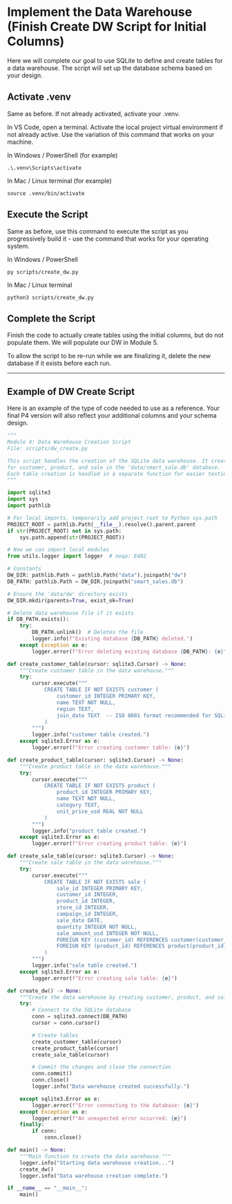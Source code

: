 # Implement the Data Warehouse (Finish Create DW Script for Initial Columns)

Here we will complete our goal to use SQLite to define and create tables for a data warehouse. The script will set up the database schema based on your design.

## Activate .venv 

Same as before. If not already activated, activate your .venv.

In VS Code, open a terminal. 
Activate the local project virtual environment if not already active. 
Use the variation of this command that works on your machine. 

In Windows / PowerShell (for example)

```shell
.\.venv\Scripts\activate
```

In Mac / Linux terminal (for example)

```shell
source .venv/bin/activate
```

## Execute the Script

Same as before, use this command to execute the script as you progressively build it - use the command that works for your operating system. 

In Windows / PowerShell

```shell
py scripts/create_dw.py
```

In Mac / Linux terminal

```shell
python3 scripts/create_dw.py
```

## Complete the Script 

Finish the code to actually create tables using the initial columns, but do not populate them. We will populate our DW in Module 5. 

To allow the script to be re-run while we are finalizing it, delete the new database if it exists before each run. 

-----

## Example of DW Create Script

Here is an example of the type of code needed to use as a reference. 
Your final P4 version will also reflect your additional columns and your schema design. 

```python
"""
Module 4: Data Warehouse Creation Script
File: scripts/dw_create.py

This script handles the creation of the SQLite data warehouse. It creates tables
for customer, product, and sale in the 'data/smart_sale.db' database.
Each table creation is handled in a separate function for easier testing and error handling.
"""

import sqlite3
import sys
import pathlib

# For local imports, temporarily add project root to Python sys.path
PROJECT_ROOT = pathlib.Path(__file__).resolve().parent.parent
if str(PROJECT_ROOT) not in sys.path:
    sys.path.append(str(PROJECT_ROOT))

# Now we can import local modules
from utils.logger import logger  # noqa: E402

# Constants
DW_DIR: pathlib.Path = pathlib.Path("data").joinpath("dw")
DB_PATH: pathlib.Path = DW_DIR.joinpath("smart_sales.db")

# Ensure the 'data/dw' directory exists
DW_DIR.mkdir(parents=True, exist_ok=True)

# Delete data warehouse file if it exists
if DB_PATH.exists():
    try:
        DB_PATH.unlink()  # Deletes the file
        logger.info(f"Existing database {DB_PATH} deleted.")
    except Exception as e:
        logger.error(f"Error deleting existing database {DB_PATH}: {e}")

def create_customer_table(cursor: sqlite3.Cursor) -> None:
    """Create customer table in the data warehouse."""
    try:
        cursor.execute("""
            CREATE TABLE IF NOT EXISTS customer (
                customer_id INTEGER PRIMARY KEY,
                name TEXT NOT NULL,
                region TEXT,
                join_date TEXT  -- ISO 8601 format recommended for SQLite
            )
        """)
        logger.info("customer table created.")
    except sqlite3.Error as e:
        logger.error(f"Error creating customer table: {e}")

def create_product_table(cursor: sqlite3.Cursor) -> None:
    """Create product table in the data warehouse."""
    try:
        cursor.execute("""
            CREATE TABLE IF NOT EXISTS product (
                product_id INTEGER PRIMARY KEY,
                name TEXT NOT NULL,
                category TEXT,
                unit_price_usd REAL NOT NULL
            )
        """)
        logger.info("product table created.")
    except sqlite3.Error as e:
        logger.error(f"Error creating product table: {e}")

def create_sale_table(cursor: sqlite3.Cursor) -> None:
    """Create sale table in the data warehouse."""
    try:
        cursor.execute("""
            CREATE TABLE IF NOT EXISTS sale (
                sale_id INTEGER PRIMARY KEY,
                customer_id INTEGER,
                product_id INTEGER,
                store_id INTEGER,
                campaign_id INTEGER,
                sale_date DATE,
                quantity INTEGER NOT NULL,
                sale_amount_usd INTEGER NOT NULL,
                FOREIGN KEY (customer_id) REFERENCES customer(customer_id),
                FOREIGN KEY (product_id) REFERENCES product(product_id)
            )
        """)
        logger.info("sale table created.")
    except sqlite3.Error as e:
        logger.error(f"Error creating sale table: {e}")

def create_dw() -> None:
    """Create the data warehouse by creating customer, product, and sale tables."""
    try:
        # Connect to the SQLite database
        conn = sqlite3.connect(DB_PATH)
        cursor = conn.cursor()

        # Create tables
        create_customer_table(cursor)
        create_product_table(cursor)
        create_sale_table(cursor)

        # Commit the changes and close the connection
        conn.commit()
        conn.close()
        logger.info("Data warehouse created successfully.")

    except sqlite3.Error as e:
        logger.error(f"Error connecting to the database: {e}")
    except Exception as e:
        logger.error(f"An unexpected error occurred: {e}")
    finally:
        if conn:
            conn.close()

def main() -> None:
    """Main function to create the data warehouse."""
    logger.info("Starting data warehouse creation...")
    create_dw()
    logger.info("Data warehouse creation complete.")

if __name__ == "__main__":
    main()

```

